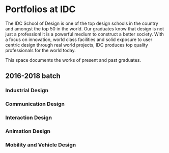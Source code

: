Portfolios at IDC
====

The IDC School of Design is one of the top design schools in the country and amongst the top 50 in the world. Our graduates know that design is not just a professionl it is a powerful medium to construct a better society. With a focus on innovation, world class facilities and solid exposure to user centric design through real world projects, IDC produces top quality professionals for the world today. 

This space documents the works of present and past graduates. 

2016-2018 batch
--------

### Industrial Design
### Communication Design
### Interaction Design
### Animation Design
### Mobility and Vehicle Design

